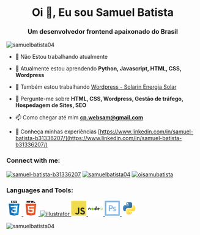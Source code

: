 <h1 align="center">Oi 👋, Eu sou Samuel Batista</h1>
<h3 align="center">Um desenvolvedor frontend apaixonado do Brasil</h3>

<p align="left"> <img src="https://komarev.com/ghpvc/?username=samuelbatista04&label=Profile%20views&color=0e75b6&style=flat" alt="samuelbatista04" /> </p>

- 🔭 Não Estou trabalhando atualmente

- 🌱 Atualmente estou aprendendo **Python, Javascript, HTML, CSS, Wordpress**

- 👯 Também estou trabalhando [Wordpress - Solarin Energia Solar](https://solarinenergia.com.br/)

- 💬 Pergunte-me sobre **HTML, CSS, Wordpress, Gestão de tráfego, Hospedagem de Sites, SEO**

- 📫 Como chegar até mim **cp.websam@gmail.com**

- 📄 Conheça minhas experiências [https://www.linkedin.com/in/samuel-batista-b31336207/](https://www.linkedin.com/in/samuel-batista-b31336207/)

<h3 align="left">Connect with me:</h3>
<p align="left">
<a href="https://linkedin.com/in/samuel-batista-b31336207" target="blank"><img align="center" src="https://raw.githubusercontent.com/rahuldkjain/github-profile-readme-generator/master/src/images/icons/Social/linked-in-alt.svg" alt="samuel-batista-b31336207" height="30" width="40" /></a>
<a href="https://fb.com/samuelbatista04" target="blank"><img align="center" src="https://raw.githubusercontent.com/rahuldkjain/github-profile-readme-generator/master/src/images/icons/Social/facebook.svg" alt="samuelbatista04" height="30" width="40" /></a>
<a href="https://instagram.com/oisamubatista" target="blank"><img align="center" src="https://raw.githubusercontent.com/rahuldkjain/github-profile-readme-generator/master/src/images/icons/Social/instagram.svg" alt="oisamubatista" height="30" width="40" /></a>
</p>

<h3 align="left">Languages and Tools:</h3>
<p align="left"> <a href="https://www.w3schools.com/css/" target="_blank" rel="noreferrer"> <img src="https://raw.githubusercontent.com/devicons/devicon/master/icons/css3/css3-original-wordmark.svg" alt="css3" width="40" height="40"/> </a> <a href="https://www.w3.org/html/" target="_blank" rel="noreferrer"> <img src="https://raw.githubusercontent.com/devicons/devicon/master/icons/html5/html5-original-wordmark.svg" alt="html5" width="40" height="40"/> </a> <a href="https://www.adobe.com/in/products/illustrator.html" target="_blank" rel="noreferrer"> <img src="https://www.vectorlogo.zone/logos/adobe_illustrator/adobe_illustrator-icon.svg" alt="illustrator" width="40" height="40"/> </a> <a href="https://developer.mozilla.org/en-US/docs/Web/JavaScript" target="_blank" rel="noreferrer"> <img src="https://raw.githubusercontent.com/devicons/devicon/master/icons/javascript/javascript-original.svg" alt="javascript" width="40" height="40"/> </a> <a href="https://nodejs.org" target="_blank" rel="noreferrer"> <img src="https://raw.githubusercontent.com/devicons/devicon/master/icons/nodejs/nodejs-original-wordmark.svg" alt="nodejs" width="40" height="40"/> </a> <a href="https://www.photoshop.com/en" target="_blank" rel="noreferrer"> <img src="https://raw.githubusercontent.com/devicons/devicon/master/icons/photoshop/photoshop-line.svg" alt="photoshop" width="40" height="40"/> </a> <a href="https://www.python.org" target="_blank" rel="noreferrer"> <img src="https://raw.githubusercontent.com/devicons/devicon/master/icons/python/python-original.svg" alt="python" width="40" height="40"/> </a> </p>

<p><img align="center" src="https://github-readme-stats.vercel.app/api/top-langs?username=samuelbatista04&show_icons=true&locale=en&layout=compact" alt="samuelbatista04" /></p>

<!---
- 👋 Hi, I’m @samuelbatista04
- 👀 I’m interested in ...
- 🌱 I’m currently learning ...
- 💞️ I’m looking to collaborate on ...
- 📫 How to reach me ...


samuelbatista04/samuelbatista04 is a ✨ special ✨ repository because its `README.md` (this file) appears on your GitHub profile.
You can click the Preview link to take a look at your changes.
--->
